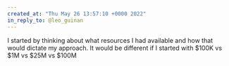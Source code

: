 ```yaml
---
created_at: "Thu May 26 13:57:10 +0000 2022"
in_reply_to: @leo_guinan
---
```


I started by thinking about what resources I had available and how that would dictate my approach. It would be different if I started with $100K vs $1M vs $25M vs $100M
